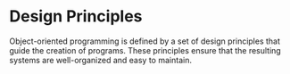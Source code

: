 # Design Principles

Object-oriented programming is defined by a set of design principles that guide the creation of programs. These principles ensure that the resulting systems are well-organized and easy to maintain.
